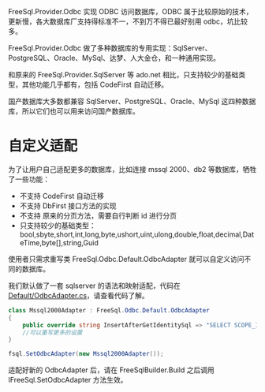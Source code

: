 FreeSql.Provider.Odbc 实现 ODBC 访问数据库，ODBC 属于比较原始的技术，更新慢，各大数据库厂支持得标准不一，不到万不得已最好别用 odbc，坑比较多。

FreeSql.Provider.Odbc 做了多种数据库的专用实现：SqlServer、PostgreSQL、Oracle、MySql、达梦、人大金仓，和一种通用实现。

和原来的 FreeSql.Provider.SqlServer 等 ado.net 相比，只支持较少的基础类型，其他功能几乎都有，包括 CodeFirst 自动迁移。

国产数据库大多数都兼容 SqlServer、PostgreSQL、Oracle、MySql 这四种数据库，所以它们也可以用来访问国产数据库。

# 自定义适配

为了让用户自己适配更多的数据库，比如连接 mssql 2000、db2 等数据库，牺牲了一些功能：

- 不支持 CodeFirst 自动迁移
- 不支持 DbFirst 接口方法的实现
- 不支持 原来的分页方法，需要自行判断 id 进行分页
- 只支持较少的基础类型：bool,sbyte,short,int,long,byte,ushort,uint,ulong,double,float,decimal,DateTime,byte[],string,Guid

使用者只需求重写类 FreeSql.Odbc.Default.OdbcAdapter 就可以自定义访问不同的数据库。

我们默认做了一套 sqlserver 的语法和映射适配，代码在 [Default/OdbcAdapter.cs](https://github.com/2881099/FreeSql/blob/master/Providers/FreeSql.Provider.Odbc/Default/OdbcAdapter.cs)，请查看代码了解。

```csharp
class Mssql2000Adapter : FreeSql.Odbc.Default.OdbcAdapter
{
    public override string InsertAfterGetIdentitySql => "SELECT SCOPE_IDENTITY()";
    //可以重写更多的设置
}

fsql.SetOdbcAdapter(new Mssql2000Adapter());
```

适配好新的 OdbcAdapter 后，请在 FreeSqlBuilder.Build 之后调用 IFreeSql.SetOdbcAdapter 方法生效。
